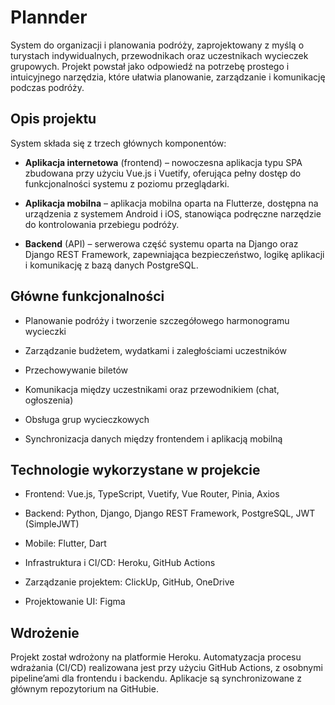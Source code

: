 # Plannder

System do organizacji i planowania podróży, zaprojektowany z myślą o turystach indywidualnych, przewodnikach oraz uczestnikach wycieczek grupowych. Projekt powstał jako odpowiedź na potrzebę prostego i intuicyjnego narzędzia, które ułatwia planowanie, zarządzanie i komunikację podczas podróży.

## Opis projektu

System składa się z trzech głównych komponentów:

- **Aplikacja internetowa** (frontend) – nowoczesna aplikacja typu SPA zbudowana przy użyciu Vue.js i Vuetify, oferująca pełny dostęp do funkcjonalności systemu z poziomu przeglądarki.

- **Aplikacja mobilna** – aplikacja mobilna oparta na Flutterze, dostępna na urządzenia z systemem Android i iOS, stanowiąca podręczne narzędzie do kontrolowania przebiegu podróży.

- **Backend** (API) – serwerowa część systemu oparta na Django oraz Django REST Framework, zapewniająca bezpieczeństwo, logikę aplikacji i komunikację z bazą danych PostgreSQL.

## Główne funkcjonalności

- Planowanie podróży i tworzenie szczegółowego harmonogramu wycieczki

- Zarządzanie budżetem, wydatkami i zaległościami uczestników

- Przechowywanie biletów

- Komunikacja między uczestnikami oraz przewodnikiem (chat, ogłoszenia)

- Obsługa grup wycieczkowych

- Synchronizacja danych między frontendem i aplikacją mobilną

## Technologie wykorzystane w projekcie 

- Frontend: Vue.js, TypeScript, Vuetify, Vue Router, Pinia, Axios

- Backend: Python, Django, Django REST Framework, PostgreSQL, JWT (SimpleJWT)

- Mobile: Flutter, Dart

- Infrastruktura i CI/CD: Heroku, GitHub Actions

- Zarządzanie projektem: ClickUp, GitHub, OneDrive

- Projektowanie UI: Figma

## Wdrożenie

Projekt został wdrożony na platformie Heroku. Automatyzacja procesu wdrażania (CI/CD) realizowana jest przy użyciu GitHub Actions, z osobnymi pipeline’ami dla frontendu i backendu. Aplikacje są synchronizowane z głównym repozytorium na GitHubie.
